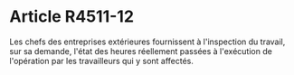 # Article R4511-12

  
Les chefs des entreprises extérieures fournissent à l'inspection du travail, sur sa demande, l'état des heures réellement passées à l'exécution de l'opération par les travailleurs qui y sont affectés.